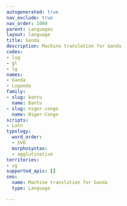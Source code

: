 ```yaml
---
autogenerated: true
nav_exclude: true
nav_order: 1000
parent: Languages
layout: language
title: Ganda
description: Machine translation for Ganda
codes:
- lug
- gl
- lg
names:
- Ganda
- Luganda
family:
- slug: bantu
  name: Bantu
- slug: niger-congo
  name: Niger-Congo
scripts:
- Latn
typology:
  word_order:
  - SVO
  morphosyntax:
  - agglutinative
territories:
- ug
supported_apis: []
seo:
  name: Machine translation for Ganda
  type: Language

---
```


